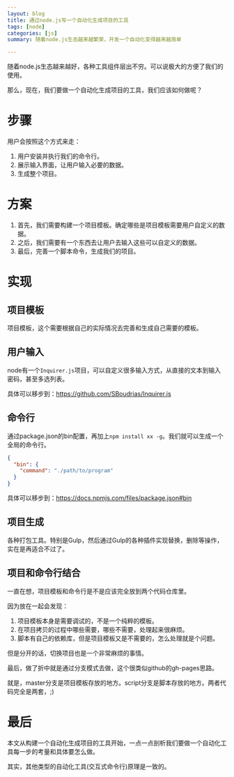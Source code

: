 ```yaml
---
layout: blog
title: 通过node.js写一个自动化生成项目的工具
tags: [node]
categories: [js]
summary: 随着node.js生态越来越繁荣，开发一个自动化变得越来越简单

---
```


随着node.js生态越来越好，各种工具组件层出不穷。可以说极大的方便了我们的使用。

那么，现在，我们要做一个自动化生成项目的工具，我们应该如何做呢？


# 步骤

用户会按照这个方式来走：

1. 用户安装并执行我们的命令行。
2. 展示输入界面，让用户输入必要的数据。
3. 生成整个项目。

# 方案

1. 首先，我们需要构建一个项目模板。确定哪些是项目模板需要用户自定义的数据。
2. 之后，我们需要有一个东西去让用户去输入这些可以自定义的数据。
3. 最后，完善一个脚本命令，生成我们的项目。

# 实现

## 项目模板

项目模板，这个需要根据自己的实际情况去完善和生成自己需要的模板。

## 用户输入

node有一个`Inquirer.js`项目，可以自定义很多输入方式，从直接的文本到输入密码，甚至多选列表。

具体可以移步到：<https://github.com/SBoudrias/Inquirer.js>

## 命令行

通过package.json的bin配置，再加上`npm install xx -g`。我们就可以生成一个全局的命令行。

```json
{
  "bin": {
  	"command": "./path/to/program"
  }
}
```

具体可以移步到：<https://docs.npmjs.com/files/package.json#bin>

## 项目生成

各种打包工具。特别是Gulp，然后通过Gulp的各种插件实现替换，删除等操作，实在是再适合不过了。

## 项目和命令行结合

一直在想，项目模板和命令行是不是应该完全放到两个代码仓库里。

因为放在一起会发现：

1. 项目模板本身是需要调试的，不是一个纯粹的模板。
2. 在项目拷贝的过程中哪些需要，哪些不需要，处理起来很麻烦。
3. 脚本有自己的依赖库，但是项目模板又是不需要的，怎么处理就是个问题。

但是分开的话，切换项目也是一个非常麻烦的事情。

最后，做了折中就是通过分支模式去做，这个很类似github的gh-pages思路。

就是，master分支是项目模板存放的地方。script分支是脚本存放的地方。两者代码完全是两套，;)

# 最后

本文从构建一个自动化生成项目的工具开始，一点一点剖析我们要做一个自动化工具每一步的考量和具体要怎么做。

其实，其他类型的自动化工具(交互式命令行)原理是一致的。